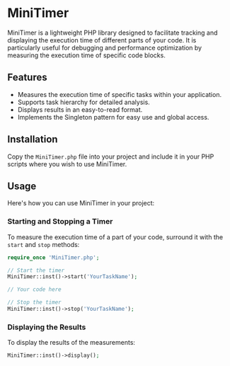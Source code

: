 # MiniTimer

MiniTimer is a lightweight PHP library designed to facilitate tracking and displaying the execution time of different parts of your code. It is particularly useful for debugging and performance optimization by measuring the execution time of specific code blocks.

## Features

- Measures the execution time of specific tasks within your application.
- Supports task hierarchy for detailed analysis.
- Displays results in an easy-to-read format.
- Implements the Singleton pattern for easy use and global access.

## Installation

Copy the `MiniTimer.php` file into your project and include it in your PHP scripts where you wish to use MiniTimer.

## Usage

Here's how you can use MiniTimer in your project:

### Starting and Stopping a Timer

To measure the execution time of a part of your code, surround it with the `start` and `stop` methods:

```php
require_once 'MiniTimer.php';

// Start the timer
MiniTimer::inst()->start('YourTaskName');

// Your code here

// Stop the timer
MiniTimer::inst()->stop('YourTaskName');
```

### Displaying the Results
To display the results of the measurements:

```php
MiniTimer::inst()->display();
```
